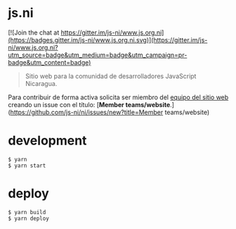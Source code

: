 # js.ni

[![Join the chat at https://gitter.im/js-ni/www.js.org.ni](https://badges.gitter.im/js-ni/www.js.org.ni.svg)](https://gitter.im/js-ni/www.js.org.ni?utm_source=badge&utm_medium=badge&utm_campaign=pr-badge&utm_content=badge)

> Sitio web para la comunidad de desarrolladores JavaScript Nicaragua.

Para contribuir de forma activa solicita ser miembro del [equipo del sitio web](https://github.com/orgs/js-ni/teams/website/members) creando un issue con el título: [**Member teams/website**.](https://github.com/js-ni/ni/issues/new?title=Member teams/website)

# development

    $ yarn
    $ yarn start

# deploy

    $ yarn build
    $ yarn deploy
